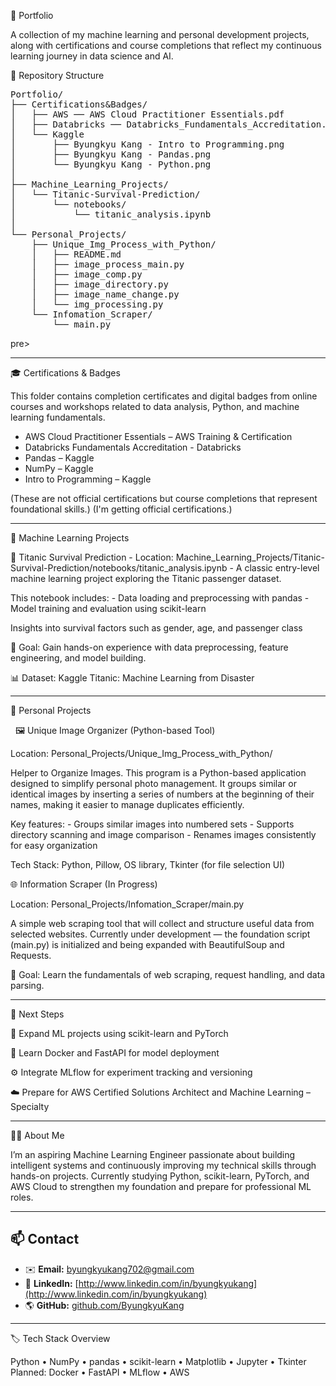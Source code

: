 🧠 Portfolio

A collection of my machine learning and personal development projects, along with certifications and course completions that reflect my continuous learning journey in data science and AI.

📁 Repository Structure
<pre>Portfolio/
├── Certifications&Badges/
│   ├── AWS ── AWS Cloud Practitioner Essentials.pdf
│   ├── Databricks ── Databricks_Fundamentals_Accreditation.pdf
│   └── Kaggle 
│       ├── Byungkyu Kang - Intro to Programming.png
│       ├── Byungkyu Kang - Pandas.png
│       └── Byungkyu Kang - Python.png
│
├── Machine_Learning_Projects/
│   └── Titanic-Survival-Prediction/
│       └── notebooks/
│           └── titanic_analysis.ipynb
│
└── Personal_Projects/
    ├── Unique_Img_Process_with_Python/
    │   ├── README.md
    │   ├── image_process_main.py
    │   ├── image_comp.py
    │   ├── image_directory.py
    │   ├── image_name_change.py
    │   └── img_processing.py
    └── Infomation_Scraper/
        └── main.py</pre>pre>

---

🎓 Certifications & Badges

This folder contains completion certificates and digital badges from online courses and workshops related to data analysis, Python, and machine learning fundamentals.

  - AWS Cloud Practitioner Essentials – AWS Training & Certification
  - Databricks Fundamentals Accreditation - Databricks
  - Pandas – Kaggle
  - NumPy – Kaggle 
  - Intro to Programming – Kaggle

(These are not official certifications but course completions that represent foundational skills.)
(I'm getting official certifications.)

---

🤖 Machine Learning Projects

  🧩 Titanic Survival Prediction
    - Location: Machine_Learning_Projects/Titanic-Survival-Prediction/notebooks/titanic_analysis.ipynb
    - A classic entry-level machine learning project exploring the Titanic passenger dataset.
  
  This notebook includes:
    - Data loading and preprocessing with pandas
    - Model training and evaluation using scikit-learn

  Insights into survival factors such as gender, age, and passenger class

  🧠 Goal: Gain hands-on experience with data preprocessing, feature engineering, and model building.

  📊 Dataset: Kaggle Titanic: Machine Learning from Disaster

---

🧰 Personal Projects

&nbsp;&nbsp;🖼️ Unique Image Organizer (Python-based Tool)

  Location: Personal_Projects/Unique_Img_Process_with_Python/

  Helper to Organize Images.
  This program is a Python-based application designed to simplify personal photo management.
  It groups similar or identical images by inserting a series of numbers at the beginning of their names, making it easier to manage duplicates efficiently.

  Key features:
    - Groups similar images into numbered sets
    - Supports directory scanning and image comparison
    - Renames images consistently for easy organization

  Tech Stack: Python, Pillow, OS library, Tkinter (for file selection UI)

  🌐 Information Scraper (In Progress)

  Location: Personal_Projects/Infomation_Scraper/main.py

  A simple web scraping tool that will collect and structure useful data from selected websites.
  Currently under development — the foundation script (main.py) is initialized and being expanded with BeautifulSoup and Requests.

  🧠 Goal: Learn the fundamentals of web scraping, request handling, and data parsing.

---

🚀 Next Steps

🧩 Expand ML projects using scikit-learn and PyTorch

🐳 Learn Docker and FastAPI for model deployment

⚙️ Integrate MLflow for experiment tracking and versioning

☁️ Prepare for AWS Certified Solutions Architect and Machine Learning – Specialty

---

🧑‍💻 About Me

I’m an aspiring Machine Learning Engineer passionate about building intelligent systems and continuously improving my technical skills through hands-on projects.
Currently studying Python, scikit-learn, PyTorch, and AWS Cloud to strengthen my foundation and prepare for professional ML roles.

---

## 📫 Contact

- ✉️ **Email:** [byungkyukang702@gmail.com](mailto:byungkyukang702@gmail.com)
- 💼 **LinkedIn:** [http://www.linkedin.com/in/byungkyukang](http://www.linkedin.com/in/byungkyukang)
- 🌎 **GitHub:** [github.com/ByungkyuKang](https://github.com/ByungkyuKang)

---

🏷️ Tech Stack Overview

Python • NumPy • pandas • scikit-learn • Matplotlib • Jupyter • Tkinter
Planned: Docker • FastAPI • MLflow • AWS

